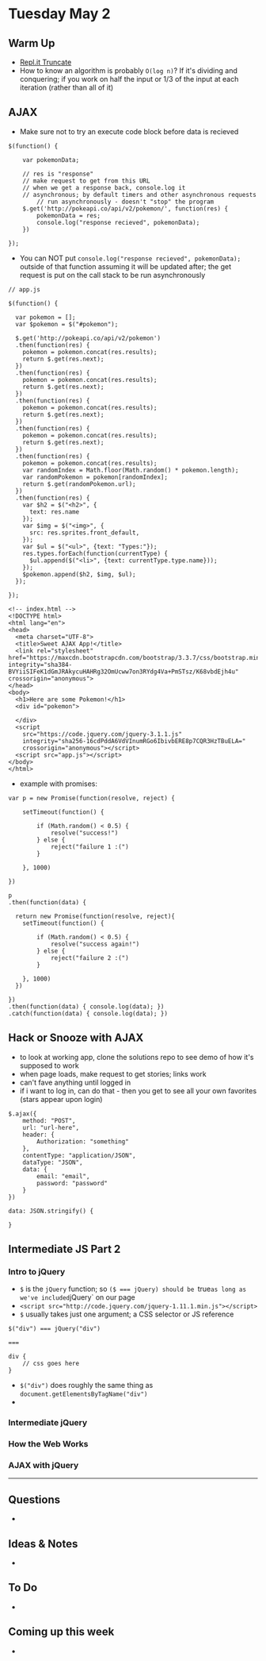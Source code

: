 # Tuesday May 2

## Warm Up
* [Repl.it Truncate](https://repl.it/student/submissions/905109)
* How to know an algorithm is probably `O(log n)`? If it's dividing and conquering; if you work on half the input or 1/3 of the input at each iteration (rather than all of it) 

## AJAX
* Make sure not to try an execute code block before data is recieved 

```
$(function() {

	var pokemonData;

	// res is "response"
	// make request to get from this URL
	// when we get a response back, console.log it 
	// asynchronous; by default timers and other asynchronous requests 
		// run asynchronously - doesn't "stop" the program
	$.get('http://pokeapi.co/api/v2/pokemon/', function(res) {
		pokemonData = res;
		console.log("response recieved", pokemonData);
	})

});
```

* You can NOT put `console.log("response recieved", pokemonData);` outside of that function assuming it will be updated after; the get request is put on the call stack to be run asynchronously

```
// app.js

$(function() {

  var pokemon = [];
  var $pokemon = $("#pokemon");

  $.get('http://pokeapi.co/api/v2/pokemon')
  .then(function(res) {
    pokemon = pokemon.concat(res.results);
    return $.get(res.next);
  })
  .then(function(res) {
    pokemon = pokemon.concat(res.results);
    return $.get(res.next);
  })
  .then(function(res) {
    pokemon = pokemon.concat(res.results);
    return $.get(res.next);
  })
  .then(function(res) {
    pokemon = pokemon.concat(res.results);
    return $.get(res.next);
  })
  .then(function(res) {
    pokemon = pokemon.concat(res.results);
    var randomIndex = Math.floor(Math.random() * pokemon.length);
    var randomPokemon = pokemon[randomIndex];
    return $.get(randomPokemon.url);
  })
  .then(function(res) {
    var $h2 = $("<h2>", {
      text: res.name
    });
    var $img = $("<img>", {
      src: res.sprites.front_default,
    });
    var $ul = $("<ul>", {text: "Types:"});
    res.types.forEach(function(currentType) {
      $ul.append($("<li>", {text: currentType.type.name}));
    });
    $pokemon.append($h2, $img, $ul);
  });

});
```

```
<!-- index.html -->
<!DOCTYPE html>
<html lang="en">
<head>
  <meta charset="UTF-8">
  <title>Sweet AJAX App!</title>
  <link rel="stylesheet" href="https://maxcdn.bootstrapcdn.com/bootstrap/3.3.7/css/bootstrap.min.css" integrity="sha384-BVYiiSIFeK1dGmJRAkycuHAHRg32OmUcww7on3RYdg4Va+PmSTsz/K68vbdEjh4u" crossorigin="anonymous">
</head>
<body>
  <h1>Here are some Pokemon!</h1>
  <div id="pokemon">
    
  </div>
  <script
    src="https://code.jquery.com/jquery-3.1.1.js"
    integrity="sha256-16cdPddA6VdVInumRGo6IbivbERE8p7CQR3HzTBuELA="
    crossorigin="anonymous"></script>
  <script src="app.js"></script>
</body>
</html>
```

* example with promises: 

```
var p = new Promise(function(resolve, reject) {

    setTimeout(function() {
    
        if (Math.random() < 0.5) {
            resolve("success!")
        } else {
            reject("failure 1 :(")
        }
    
    }, 1000)

})

p
.then(function(data) { 

  return new Promise(function(resolve, reject){
    setTimeout(function() {
    
        if (Math.random() < 0.5) {
            resolve("success again!")
        } else {
            reject("failure 2 :(")
        }
    
    }, 1000)
  })

})
.then(function(data) { console.log(data); })
.catch(function(data) { console.log(data); })
```

## Hack or Snooze with AJAX

* to look at working app, clone the solutions repo to see demo of how it's supposed to work
* when page loads, make request to get stories; links work
* can't fave anything until logged in 
* if i want to log in, can do that - then you get to see all your own favorites (stars appear upon login)


```
$.ajax({
	method: "POST",
	url: "url-here",
	header: {
		Authorization: "something"
	}, 
	contentType: "application/JSON",
	dataType: "JSON",
	data: {
		email: "email",
		password: "password"
	}
})
```

```
data: JSON.stringify() {

}
```

## Intermediate JS Part 2

### Intro to jQuery

* `$` is the `jQuery` function; so `($ === jQuery) should be `true` as long as we've included `jQuery` on our page
* `<script src="http://code.jquery.com/jquery-1.11.1.min.js"></script>`
* `$` usually takes just one argument; a CSS selector or JS reference

```
$("div") === jQuery("div") 

===

div {
	// css goes here
}

```

* `$("div")` does roughly the same thing as `document.getElementsByTagName("div")`
* 

### Intermediate jQuery



### How the Web Works

### AJAX with jQuery

************************************

## Questions 

* 

## Ideas & Notes

* 

## To Do

* 

## Coming up this week

* 





